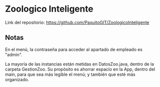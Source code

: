 # Zoologico Inteligente

Link del repositorio: https://github.com/PaxuitoGIT/ZoologicoInteligente

## Notas

En el menú, la contraseña para acceder al apartado de empleado es "admin". 

La mayoría de las instancias están metidas en DatosZoo.java, dentro de la carpeta GestionZoo. Su propósito es ahorrar espacio en la App, dentro del main, para que sea más legible el menú;
y también que esté más organizado.
